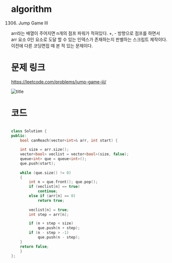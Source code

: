﻿# algorithm 
1306. Jump Game III
  
arr라는 배열이 주어지면 n개의 점프 파워가 적혀있다. +, - 방향으로 점프를 하면서  
arr 요소 0인 요소로 도달 할 수 있는 인덱스가 존재하는지 판별하는 스크립트 제작이다.  
이전에 다른 코딩면접 때 본 적 있는 문제이다.  
  
# 문제 링크    
https://leetcode.com/problems/jump-game-iii/


![title](https://github.com/jungmin3834/algorithm/blob/master/image/jump-game-iii.png)

# 코드

```cpp

class Solution {
public:
    bool canReach(vector<int>& arr, int start) {
    
    int size = arr.size();
	vector<bool> veclist = vector<bool>(size, false);
	queue<int> que = queue<int>();
	que.push(start);
	
	while (que.size() != 0)
	{
		int n = que.front(); que.pop();
		if (veclist[n] == true)
			continue;
		else if (arr[n] == 0)
			return true;
		
		veclist[n] = true;
		int step = arr[n];

		if (n + step < size)
			que.push(n + step);
		if (n - step > -1)
			que.push(n - step);
	}
	return false;
    }
};

```
